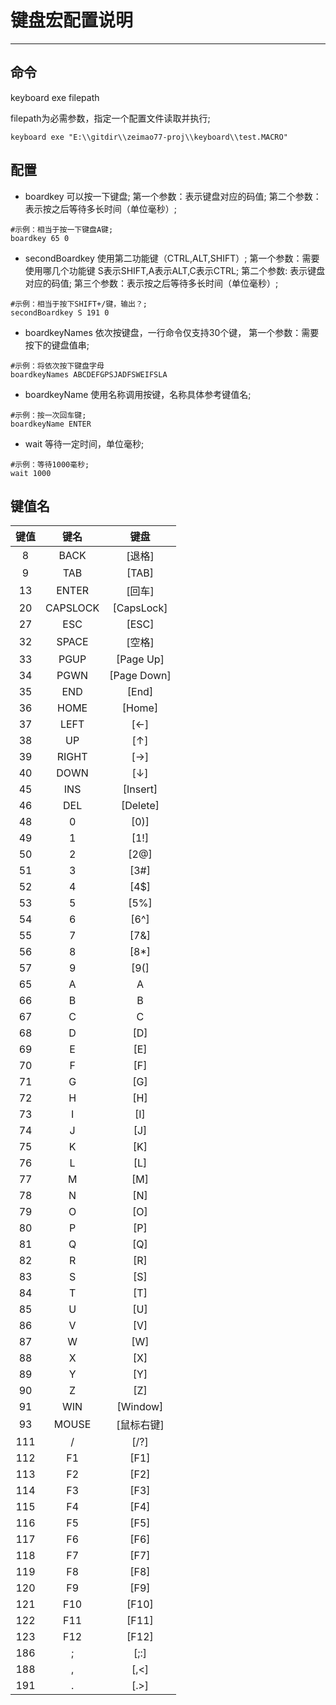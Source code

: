 # 键盘宏配置说明
---

## 命令

keyboard exe filepath

filepath为必需参数，指定一个配置文件读取并执行;

```
keyboard exe "E:\\gitdir\\zeimao77-proj\\keyboard\\test.MACRO"
```

## 配置

+ boardkey
可以按一下键盘;
第一个参数：表示键盘对应的码值;
第二个参数：表示按之后等待多长时间（单位毫秒）;

```
#示例：相当于按一下键盘A键;
boardkey 65 0
```

+ secondBoardkey
使用第二功能键（CTRL,ALT,SHIFT）;
第一个参数：需要使用哪几个功能键 S表示SHIFT,A表示ALT,C表示CTRL;
第二个参数: 表示键盘对应的码值;
第三个参数：表示按之后等待多长时间（单位毫秒）;

```
#示例：相当于按下SHIFT+/键，输出？;
secondBoardkey S 191 0
```

+ boardkeyNames
依次按键盘，一行命令仅支持30个键，
第一个参数：需要按下的键盘值串;

```
#示例：将依次按下键盘字母
boardkeyNames ABCDEFGPSJADFSWEIFSLA
```
+ boardkeyName
使用名称调用按键，名称具体参考键值名;

```
#示例：按一次回车键;
boardkeyName ENTER
```
+ wait
等待一定时间，单位毫秒;

```
#示例：等待1000毫秒;
wait 1000
```

## 键值名

| 键值 | 键名 | 键盘 |
| :-----:| :----: | :----: |
| 8 | BACK | [退格] |
| 9 | TAB | [TAB] |
| 13 | ENTER | [回车] |
| 20 | CAPSLOCK | [CapsLock] |
| 27 | ESC | [ESC] |
| 32 | SPACE | [空格] |
| 33 |PGUP|[Page Up]|
| 34 |PGWN|[Page Down]|
| 35 |END|[End]|
| 36 |HOME|[Home]|
| 37 | LEFT | [←] |
| 38 | UP | [↑] |
| 39 | RIGHT | [→] |
| 40 | DOWN | [↓] |
| 45 |INS|[Insert]|
| 46 |DEL|[Delete]|
| 48 | 0 | [0)] |
| 49 | 1 | [1!] |
| 50 | 2 | [2@] |
| 51 | 3 | [3#] |
| 52 | 4 | [4$] |
| 53 | 5 | [5%] |
| 54 | 6 | [6^] |
| 55 | 7 | [7&] |
| 56 | 8 | [8*] |
| 57 | 9 | [9(] |
| 65 | A | A |
| 66 | B | B |
| 67 | C | C |
| 68 | D | [D] |
|69| E | [E] |
|70| F | [F] |
|71| G | [G] |
|72| H | [H] |
|73| I | [I] |
|74| J | [J] |
|75| K | [K] |
|76| L | [L] |
|77| M | [M] |
|78| N | [N] |
|79| O | [O] |
|80| P | [P] |
|81| Q | [Q] |
|82| R | [R] |
|83| S | [S] |
|84| T | [T] |
|85| U | [U] |
|86| V | [V] |
|87| W | [W] |
|88| X | [X] |
|89| Y | [Y] |
|90| Z | [Z] |
|91| WIN | [Window] |
|93| MOUSE | [鼠标右键] |
|111|/|[/?]|
| 112 | F1 | [F1] |
| 113 | F2 | [F2] |
| 114 | F3 | [F3] |
| 115 | F4 | [F4] |
| 116 | F5 | [F5] |
| 117 | F6 | [F6] |
| 118 | F7 | [F7] |
| 119 | F8 | [F8] |
| 120 | F9 | [F9] |
| 121 | F10 | [F10] |
| 122 | F11 | [F11] |
| 123 | F12 | [F12] |
|186|;|[;:]|
| 188 | , | [,<] |
| 191 | . | [.>] |

